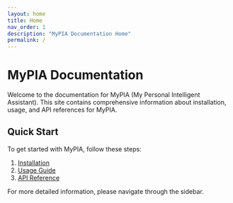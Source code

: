 ```yaml
---
layout: home
title: Home
nav_order: 1
description: "MyPIA Documentation Home"
permalink: /
---
```


# MyPIA Documentation

Welcome to the documentation for MyPIA (My Personal Intelligent Assistant). This site contains comprehensive information about installation, usage, and API references for MyPIA.

## Quick Start

To get started with MyPIA, follow these steps:

1. [Installation](installation)
2. [Usage Guide](usage)
3. [API Reference](api)

For more detailed information, please navigate through the sidebar.
